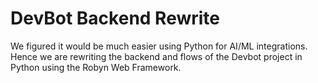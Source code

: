 # DevBot Backend Rewrite

We figured it would be much easier using Python for AI/ML integrations. Hence we are rewriting the backend and flows of the Devbot project in Python using the Robyn Web Framework.

